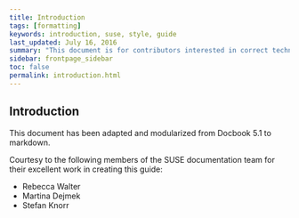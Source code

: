 ```yaml
---
title: Introduction
tags: [formatting]
keywords: introduction, suse, style, guide
last_updated: July 16, 2016
summary: "This document is for contributors interested in correct technical writing styles. This document is an adaptation of the SUSE Documentation Style Guide."
sidebar: frontpage_sidebar
toc: false
permalink: introduction.html
---
```


## Introduction

This document has been adapted and modularized from Docbook 5.1 to markdown.

Courtesy to the following members of the SUSE documentation team for their excellent work in creating this guide:

- Rebecca Walter
- Martina Dejmek
- Stefan Knorr
